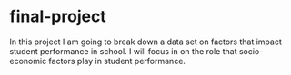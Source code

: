 # final-project
In this project I am going to break down a data set on factors that impact student performance in school. I will focus in on the role that socio-economic factors play in student performance.
